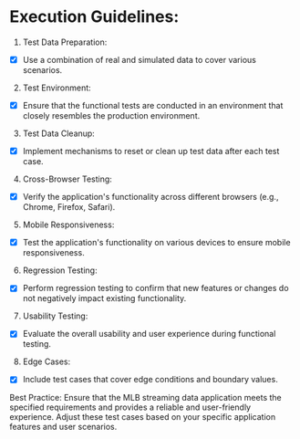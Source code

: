 # Execution Guidelines:

1. Test Data Preparation:
- [x] Use a combination of real and simulated data to cover various scenarios.
2. Test Environment:
- [x] Ensure that the functional tests are conducted in an environment that closely resembles the production environment.
3. Test Data Cleanup:
- [x] Implement mechanisms to reset or clean up test data after each test case.
4. Cross-Browser Testing:
- [x] Verify the application's functionality across different browsers (e.g., Chrome, Firefox, Safari).
5. Mobile Responsiveness:
- [x] Test the application's functionality on various devices to ensure mobile responsiveness.
6. Regression Testing:
- [x] Perform regression testing to confirm that new features or changes do not negatively impact existing functionality.
7. Usability Testing:
- [x] Evaluate the overall usability and user experience during functional testing.
8. Edge Cases:
- [x] Include test cases that cover edge conditions and boundary values.

Best Practice: Ensure that the MLB streaming data application meets the specified requirements and provides a reliable and user-friendly experience. Adjust these test cases based on your specific application features and user scenarios.
